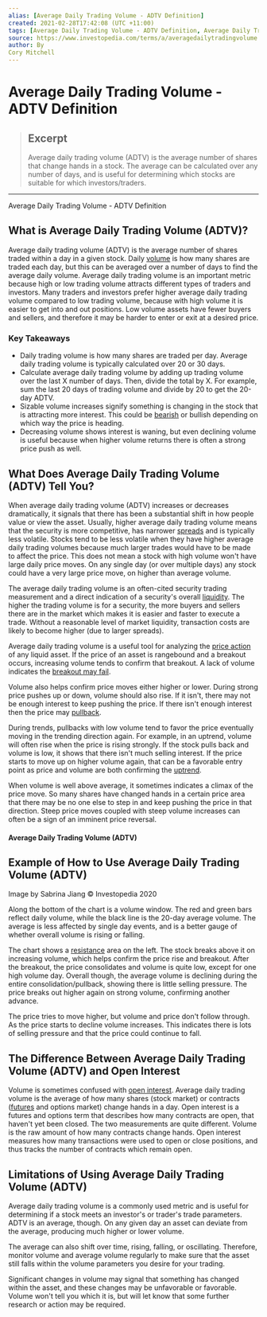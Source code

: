 ```yaml
---
alias: [Average Daily Trading Volume - ADTV Definition]
created: 2021-02-28T17:42:08 (UTC +11:00)
tags: [Average Daily Trading Volume - ADTV Definition, Average Daily Trading Volume - ADTV Definition]
source: https://www.investopedia.com/terms/a/averagedailytradingvolume.asp
author: By
Cory Mitchell
---
```


# Average Daily Trading Volume - ADTV Definition

> ## Excerpt
> Average daily trading volume (ADTV) is the average number of shares that change hands in a stock. The average can be calculated over any number of days, and is useful for determining which stocks are suitable for which investors/traders.

---

Average Daily Trading Volume - ADTV Definition
## What is Average Daily Trading Volume (ADTV)?

Average daily trading volume (ADTV) is the average number of shares traded within a day in a given stock. Daily [volume](https://www.investopedia.com/terms/v/volume.asp) is how many shares are traded each day, but this can be averaged over a number of days to find the average daily volume. Average daily trading volume is an important metric because high or low trading volume attracts different types of traders and investors. Many traders and investors prefer higher average daily trading volume compared to low trading volume, because with high volume it is easier to get into and out positions. Low volume assets have fewer buyers and sellers, and therefore it may be harder to enter or exit at a desired price.

### Key Takeaways

-   Daily trading volume is how many shares are traded per day. Average daily trading volume is typically calculated over 20 or 30 days.
-   Calculate average daily trading volume by adding up trading volume over the last X number of days. Then, divide the total by X. For example, sum the last 20 days of trading volume and divide by 20 to get the 20-day ADTV.
-   Sizable volume increases signify something is changing in the stock that is attracting more interest. This could be [bearish](https://www.investopedia.com/terms/b/bear.asp) or bullish depending on which way the price is heading.
-   Decreasing volume shows interest is waning, but even declining volume is useful because when higher volume returns there is often a strong price push as well.

## What Does Average Daily Trading Volume (ADTV) Tell You?

When average daily trading volume (ADTV) increases or decreases dramatically, it signals that there has been a substantial shift in how people value or view the asset. Usually, higher average daily trading volume means that the security is more competitive, has narrower [spreads](https://www.investopedia.com/terms/s/spread.asp) and is typically less volatile. Stocks tend to be less volatile when they have higher average daily trading volumes because much larger trades would have to be made to affect the price. This does not mean a stock with high volume won't have large daily price moves. On any single day (or over multiple days) any stock could have a very large price move, on higher than average volume.

The average daily trading volume is an often-cited security trading measurement and a direct indication of a security's overall [liquidity](https://www.investopedia.com/terms/l/liquidity.asp). The higher the trading volume is for a security, the more buyers and sellers there are in the market which makes it is easier and faster to execute a trade. Without a reasonable level of market liquidity, transaction costs are likely to become higher (due to larger spreads).

Average daily trading volume is a useful tool for analyzing the [price action](https://www.investopedia.com/terms/p/price-action.asp) of any liquid asset. If the price of an asset is rangebound and a breakout occurs, increasing volume tends to confirm that breakout. A lack of volume indicates the [breakout may fail](https://www.investopedia.com/terms/f/failedbreak.asp).

Volume also helps confirm price moves either higher or lower. During strong price pushes up or down, volume should also rise. If it isn't, there may not be enough interest to keep pushing the price. If there isn't enough interest then the price may [pullback](https://www.investopedia.com/terms/p/pullback.asp).

During trends, pullbacks with low volume tend to favor the price eventually moving in the trending direction again. For example, in an uptrend, volume will often rise when the price is rising strongly. If the stock pulls back and volume is low, it shows that there isn't much selling interest. If the price starts to move up on higher volume again, that can be a favorable entry point as price and volume are both confirming the [uptrend](https://www.investopedia.com/terms/u/uptrend.asp).

When volume is well above average, it sometimes indicates a climax of the price move. So many shares have changed hands in a certain price area that there may be no one else to step in and keep pushing the price in that direction. Steep price moves coupled with steep volume increases can often be a sign of an imminent price reversal.

#### Average Daily Trading Volume (ADTV)

## Example of How to Use Average Daily Trading Volume (ADTV)

Image by Sabrina Jiang © Investopedia 2020

Along the bottom of the chart is a volume window. The red and green bars reflect daily volume, while the black line is the 20-day average volume. The average is less affected by single day events, and is a better gauge of whether overall volume is rising or falling.

The chart shows a [resistance](https://www.investopedia.com/terms/r/resistance.asp) area on the left. The stock breaks above it on increasing volume, which helps confirm the price rise and breakout. After the breakout, the price consolidates and volume is quite low, except for one high volume day. Overall though, the average volume is declining during the entire consolidation/pullback, showing there is little selling pressure. The price breaks out higher again on strong volume, confirming another advance.

The price tries to move higher, but volume and price don't follow through. As the price starts to decline volume increases. This indicates there is lots of selling pressure and that the price could continue to fall.

## The Difference Between Average Daily Trading Volume (ADTV) and Open Interest

Volume is sometimes confused with [open interest](https://www.investopedia.com/terms/o/openinterest.asp). Average daily trading volume is the average of how many shares (stock market) or contracts ([futures](https://www.investopedia.com/terms/f/futures.asp) and options market) change hands in a day. Open interest is a futures and options term that describes how many contracts are open, that haven't yet been closed. The two measurements are quite different. Volume is the raw amount of how many contracts change hands. Open interest measures how many transactions were used to open or close positions, and thus tracks the number of contracts which remain open.

## Limitations of Using Average Daily Trading Volume (ADTV)

Average daily trading volume is a commonly used metric and is useful for determining if a stock meets an investor's or trader's trade parameters. ADTV is an average, though. On any given day an asset can deviate from the average, producing much higher or lower volume.

The average can also shift over time, rising, falling, or oscillating. Therefore, monitor volume and average volume regularly to make sure that the asset still falls within the volume parameters you desire for your trading.

Significant changes in volume may signal that something has changed within the asset, and these changes may be unfavorable or favorable. Volume won't tell you which it is, but will let know that some further research or action may be required.

